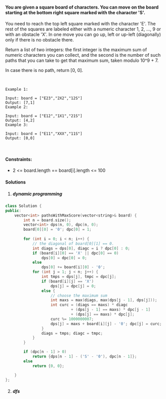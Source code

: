 #### You are given a square board of characters. You can move on the board starting at the bottom right square marked with the character 'S'.

You need to reach the top left square marked with the character 'E'. The rest of the squares are labeled either with a numeric character 1, 2, ..., 9 or with an obstacle 'X'. In one move you can go up, left or up-left (diagonally) only if there is no obstacle there.

Return a list of two integers: the first integer is the maximum sum of numeric characters you can collect, and the second is the number of such paths that you can take to get that maximum sum, taken modulo 10^9 + 7.

In case there is no path, return [0, 0].

 

```
Example 1:

Input: board = ["E23","2X2","12S"]
Output: [7,1]
Example 2:

Input: board = ["E12","1X1","21S"]
Output: [4,2]
Example 3:

Input: board = ["E11","XXX","11S"]
Output: [0,0]
```
 

#### Constraints:

- 2 <= board.length == board[i].length <= 100

#### Solutions

1. ##### dynamic programming

```cpp
class Solution {
public:
    vector<int> pathsWithMaxScore(vector<string>& board) {
        int n = board.size();
        vector<int> dps(n, 0), dpc(n, 0);
        board[0][0] = '0'; dpc[0] = 1;
        
        for (int i = 0; i < n; i++) {
            // the diagonal of board[0][1] == 0.
            int diags = dps[0], diagc = i ? dpc[0] : 0;
            if (board[i][0] == 'X' || dpc[0] == 0)
                dps[0] = dpc[0] = 0;
            else
                dps[0] += board[i][0] - '0';
            for (int j = 1; j < n; j++) {
                int tmps = dps[j], tmpc = dpc[j];
                if (board[i][j] == 'X')
                    dps[j] = dpc[j] = 0;
                else {
                    // choose the maximum sum
                    int maxs = max(diags, max(dps[j - 1], dps[j]));
                    int curc = (diags == maxs) * diagc
                             + (dps[j - 1] == maxs) * dpc[j - 1]
                             + (dps[j] == maxs) * dpc[j];
                    curc %= 1000000007;
                    dps[j] = maxs + board[i][j] - '0'; dpc[j] = curc;
                }
                diags = tmps; diagc = tmpc;
            }
        }

        if (dpc[n - 1] > 0)
            return {dps[n - 1] - ('S' - '0'), dpc[n - 1]};
        else
            return {0, 0};

    }
};
```

2. ##### dfs